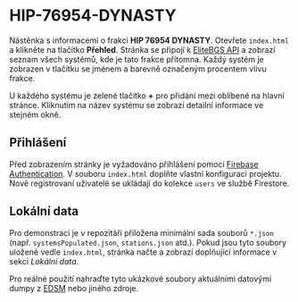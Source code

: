 # HIP-76954-DYNASTY

Nástěnka s informacemi o frakci **HIP 76954 DYNASTY**. Otevřete `index.html` a klikněte na tlačítko **Přehled**. Stránka se připojí k [EliteBGS API](https://elitebgs.app/) a zobrazí seznam všech systémů, kde je tato frakce přítomna. Každý systém je zobrazen v tlačítku se jménem a barevně označeným procentem vlivu frakce.

U každého systému je zelené tlačítko **+** pro přidání mezi oblíbené na hlavní stránce. Kliknutím na název systému se zobrazí detailní informace ve stejném okně.

## Přihlášení

Před zobrazením stránky je vyžadováno přihlášení pomocí [Firebase Authentication](https://firebase.google.com/). V souboru `index.html` doplňte vlastní konfiguraci projektu. Nově registrovaní uživatelé se ukládají do kolekce `users` ve službě Firestore.

## Lokální data

Pro demonstraci je v repozitáři přiložena minimální sada souborů `*.json` (např. `systemsPopulated.json`, `stations.json` atd.).
Pokud jsou tyto soubory uložené vedle `index.html`, stránka načte a zobrazí doplňující informace v sekci *Lokální data*.

Pro reálné použití nahraďte tyto ukázkové soubory aktuálními datovými dumpy z [EDSM](https://www.edsm.net/) nebo jiného zdroje.
